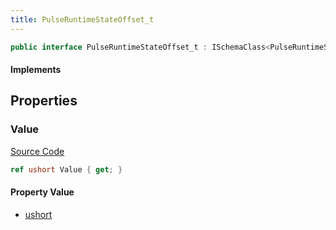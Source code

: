 ```yaml
---
title: PulseRuntimeStateOffset_t
---
```


```csharp
public interface PulseRuntimeStateOffset_t : ISchemaClass<PulseRuntimeStateOffset_t>, ISchemaField, ISchemaClass, INativeHandle
```

#### Implements

## Properties

### Value

[Source Code](https://github.com/swiftly-solution/swiftlys2/blob/main/managed/src/SwiftlyS2.Generated/Schemas/Interfaces/PulseRuntimeStateOffset_t.cs#L17)

```csharp
ref ushort Value { get; }
```

#### Property Value

- [ushort](https://learn.microsoft.com/dotnet/api/system.uint16)

